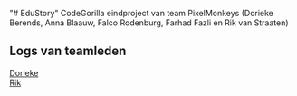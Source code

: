 "# EduStory" 
CodeGorilla eindproject van team PixelMonkeys (Dorieke Berends, Anna Blaauw,  Falco Rodenburg, Farhad Fazli en Rik van Straaten)

<h2>Logs van teamleden</h2>
<a href="DORIEKE.md">Dorieke</a><br />
<a href = "RIK.md">Rik</a><br />